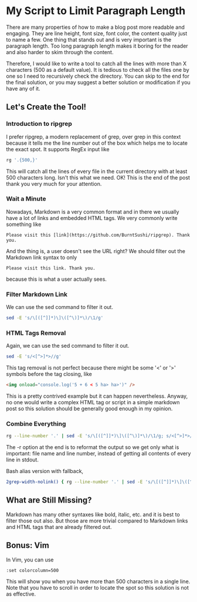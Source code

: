 # My Script to Limit Paragraph Length

There are many properties of how to make a blog post more readable and engaging. They are line height, font size, font color, the content quality just to name a few. One thing that stands out and is very important is the paragraph length. Too long paragraph length makes it boring for the reader and also harder to skim through the content.

Therefore, I would like to write a tool to catch all the lines with more than X characters (500 as a default value). It is tedious to check all the files one by one so I need to recursively check the directory. You can skip to the end for the final solution, or you may suggest a better solution or modification if you have any of it.

## Let's Create the Tool!

### Introduction to ripgrep

I prefer ripgrep, a modern replacement of grep, over grep in this context because it tells me the line number out of the box which helps me to locate the exact spot. It supports RegEx input like

```bash
rg '.{500,}'
```

This will catch all the lines of every file in the current directory with at least 500 characters long. Isn't this what we need. OK! This is the end of the post thank you very much for your attention.

### Wait a Minute

Nowadays, Markdown is a very common format and in there we usually have a lot of links and embedded HTML tags. We very commonly write something like

```
Please visit this [link](https://github.com/BurntSushi/ripgrep). Thank you.
```

And the thing is, a user doesn't see the URL right? We should filter out the Markdown link syntax to only

```
Please visit this link. Thank you.
```

because this is what a user actually sees.

### Filter Markdown Link

We can use the sed command to filter it out.

```bash
sed -E 's/\[([^]]*)\]\([^\)]*\)/\1/g'
```

### HTML Tags Removal

Again, we can use the sed command to filter it out.

```bash
sed -E 's/<[^>]*>//g'
```

This tag removal is not perfect because there might be some '<' or '>' symbols before the tag closing, like

```html
<img onload="console.log('5 + 6 < 5 ha> ha>')" />
```

This is a pretty contrived example but it can happen nevertheless. Anyway, no one would write a complex HTML tag or script in a simple markdown post so this solution should be generally good enough in my opinion.

### Combine Everything

```bash
rg --line-number '.' | sed -E 's/\[([^]]*)\]\([^\)]*\)/\1/g; s/<[^>]*>//g' | rg "(.*?):(.*?):.{500,}" -r 'filename: $1, line number: $2';
```

The -r option at the end is to reformat the output so we get only what is important: file name and line number, instead of getting all contents of every line in stdout.

Bash alias version with fallback,

```bash
2grep-width-nolink() { rg --line-number '.' | sed -E 's/\[([^]]*)\]\([^\)]*\)/\1/g; s/<[^>]*>//g' | rg "(.*?):(.*?):.{${1:-500},}" -r 'filename: $1, line number: $2'; }
```

## What are Still Missing?

Markdown has many other syntaxes like bold, italic, etc. and it is best to filter those out also. But those are more trivial compared to Markdown links and HTML tags that are already filtered out.

## Bonus: Vim

In Vim, you can use

```vim
:set colorcolumn=500
```

This will show you when you have more than 500 characters in a single line. Note that you have to scroll in order to locate the spot so this solution is not as effective.
